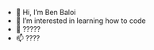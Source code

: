 - 👋 Hi, I’m Ben Baloi
- 👀 I’m interested in learning how to code
- 💞️ ?????
- 📫 ????

<!---
BenBaloi89/BenBaloi89 is a ✨ special ✨ repository because its `README.md` (this file) appears on your GitHub profile.
You can click the Preview link to take a look at your changes.
--->
